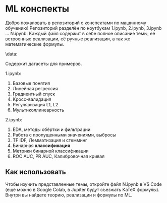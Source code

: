 # ML конспекты

Добро пожаловать в репозиторий с конспектами по машинному обучению! Репозиторий разделён по ноутбукам 1.ipynb, 2.ipynb, 3.ipynb ... N.ipynb.
Каждый файл содержит в себе полное описание темы, её встроенные реализации, её ручные реализации, а так же математические 
формулы.

\data:

Содержит датасеты для примеров. 

1.ipynb:
1. Базовые понятия
2. Линейная регрессия
3. Градиентный спуск
4. Кросс-валидация
5. Регуляризация L1, L2
6. Мультиколлинеарность

2.ipynb:
1. EDA, методы обёртки и фильтрации
2. Работа с пропущенными значениями, выбросы
3. TF IDF, Лемматизация и стемминг 
4. Бинарная **классификация**
5. Метрики бинарной классификации
6. ROC AUC, PR AUC, Калибровочная кривая

## Как использовать

Чтобы изучить представленные темы, откройте файл N.ipynb в VS Code (ещё можно в Google Colab, в Jupiter будут съезжать KaTeX формулы). Внутри вы найдете теорию, реализации и формулы по ML.

